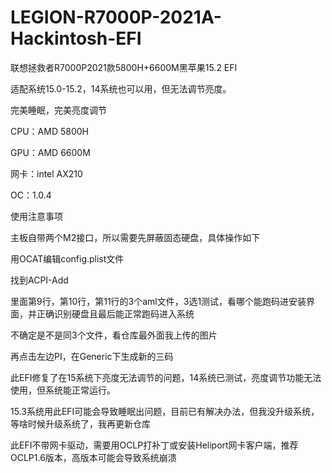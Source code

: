 # LEGION-R7000P-2021A-Hackintosh-EFI
联想拯救者R7000P2021款5800H+6600M黑苹果15.2 EFI

适配系统15.0-15.2，14系统也可以用，但无法调节亮度。

完美睡眠，完美亮度调节

CPU：AMD 5800H

GPU：AMD 6600M

网卡：intel AX210

OC：1.0.4

使用注意事项

主板自带两个M2接口，所以需要先屏蔽固态硬盘，具体操作如下

用OCAT编辑config.plist文件

找到ACPI-Add

里面第9行，第10行，第11行的3个aml文件，3选1测试，看哪个能跑码进安装界面，并正确识别硬盘且最后能正常跑码进入系统

不确定是不是同3个文件，看仓库最外面我上传的图片


再点击左边PI，在Generic下生成新的三码


此EFI修复了在15系统下亮度无法调节的问题，14系统已测试，亮度调节功能无法使用，但系统能正常运行。


15.3系统用此EFI可能会导致睡眠出问题，目前已有解决办法，但我没升级系统，等啥时候升级系统了，我再更新仓库

此EFI不带网卡驱动，需要用OCLP打补丁或安装Heliport网卡客户端，推荐OCLP1.6版本，高版本可能会导致系统崩溃
